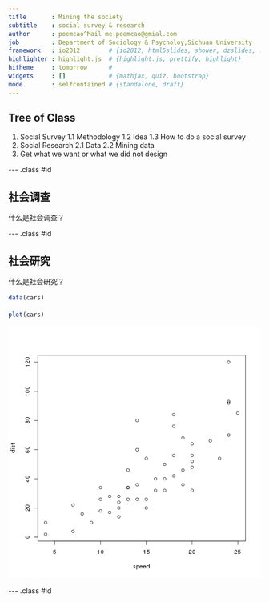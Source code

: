 ```yaml
---
title       : Mining the society
subtitle    : social survey & research
author      : poemcao^Mail me:poemcao@gmial.com
job         : Department of Sociology & Psycholoy,Sichuan University
framework   : io2012        # {io2012, html5slides, shower, dzslides, ...}
highlighter : highlight.js  # {highlight.js, prettify, highlight}
hitheme     : tomorrow      # 
widgets     : []            # {mathjax, quiz, bootstrap}
mode        : selfcontained # {standalone, draft}
---
```


## Tree of Class

1. Social Survey
 1.1 Methodology
 1.2 Idea
 1.3 How to do a social survey
2. Social Research
 2.1 Data
 2.2 Mining data
3. Get what we want or what we did not design

--- .class #id 

## 社会调查

什么是社会调查？



--- .class #id

## 社会研究
什么是社会研究？

```r
data(cars)

plot(cars)
```

![plot of chunk unnamed-chunk-1](figure/unnamed-chunk-1.png) 

--- .class #id





